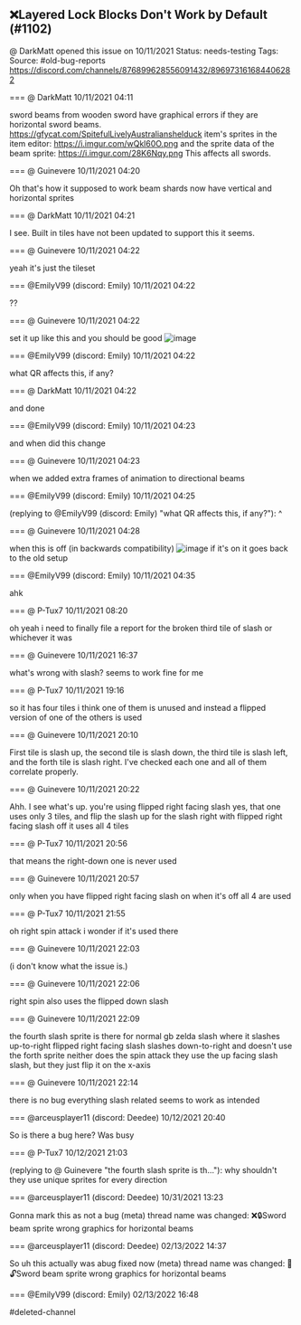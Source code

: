 ## ❌Layered Lock Blocks Don't Work by Default (#1102)
@ DarkMatt opened this issue on 10/11/2021
Status: needs-testing
Tags: 
Source: #old-bug-reports https://discord.com/channels/876899628556091432/896973161684406282


=== @ DarkMatt 10/11/2021 04:11

sword beams from wooden sword have graphical errors if they are horizontal sword beams. https://gfycat.com/SpitefulLivelyAustralianshelduck
item's sprites in the item editor: https://i.imgur.com/wQkl60O.png
and the sprite data of the beam sprite: https://i.imgur.com/28K6Nqy.png
This affects all swords.

=== @ Guinevere 10/11/2021 04:20

Oh that's how it supposed to work
beam shards now have vertical and horizontal sprites

=== @ DarkMatt 10/11/2021 04:21

I see. Built in tiles have not been updated to support this it seems.

=== @ Guinevere 10/11/2021 04:22

yeah
it's just the tileset

=== @EmilyV99 (discord: Emily) 10/11/2021 04:22

??

=== @ Guinevere 10/11/2021 04:22

set it up like this and you should be good
![image](https://cdn.discordapp.com/attachments/896973161684406282/896976067955413013/Screenshot_2021-10-10_212148.png?ex=65e54c8f&is=65d2d78f&hm=b674ea8cd1f838334f504e526068d3349632599f0b915bcbf5d355c8dec858ea&)

=== @EmilyV99 (discord: Emily) 10/11/2021 04:22

what QR affects this, if any?

=== @ DarkMatt 10/11/2021 04:22

and done

=== @EmilyV99 (discord: Emily) 10/11/2021 04:23

and when did this change

=== @ Guinevere 10/11/2021 04:23

when we added extra frames of animation to directional beams

=== @EmilyV99 (discord: Emily) 10/11/2021 04:25

(replying to @EmilyV99 (discord: Emily) "what QR affects this, if any?"): ^

=== @ Guinevere 10/11/2021 04:28

when this is off
(in backwards compatibility)
![image](https://cdn.discordapp.com/attachments/896973161684406282/896977561907769374/Screenshot_2021-10-10_212808.png?ex=65e54df3&is=65d2d8f3&hm=9ae65d823ddceb51bc5ee6d77df3683713a01cfc4fa9a7eedbe1642f450ba437&)
if it's on it goes back to the old setup

=== @EmilyV99 (discord: Emily) 10/11/2021 04:35

ahk

=== @ P-Tux7 10/11/2021 08:20

oh yeah i need to finally file a report for the broken third tile of slash or whichever it was

=== @ Guinevere 10/11/2021 16:37

what's wrong with slash?
seems to work fine for me

=== @ P-Tux7 10/11/2021 19:16

so it has four tiles
i think one of them is unused and instead a flipped version of one of the others is used

=== @ Guinevere 10/11/2021 20:10

First tile is slash up, the second tile is slash down, the third tile is slash left, and the forth tile is slash right.
I've checked each one and all of them correlate properly.

=== @ Guinevere 10/11/2021 20:22

Ahh. I see what's up.
you're using flipped right facing slash
yes, that one uses only 3 tiles, and flip the slash up for the slash right
with flipped right facing slash off it uses all 4 tiles

=== @ P-Tux7 10/11/2021 20:56

that means the right-down one is never used

=== @ Guinevere 10/11/2021 20:57

only when you have flipped right facing slash on
when it's off all 4 are used

=== @ P-Tux7 10/11/2021 21:55

oh right spin attack
i wonder if it's used there

=== @ Guinevere 10/11/2021 22:03

(i don't know what the issue is.)

=== @ Guinevere 10/11/2021 22:06

right spin also uses the flipped down slash

=== @ Guinevere 10/11/2021 22:09

the fourth slash sprite is there for normal gb zelda slash where it slashes up-to-right
flipped right facing slash slashes down-to-right and doesn't use the forth sprite
neither does the spin attack
they use the up facing slash slash, but they just flip it on the x-axis

=== @ Guinevere 10/11/2021 22:14

there is no bug
everything slash related seems to work as intended

=== @arceusplayer11 (discord: Deedee) 10/12/2021 20:40

So is there a bug here?
Was busy

=== @ P-Tux7 10/12/2021 21:03

(replying to @ Guinevere "the fourth slash sprite is th…"): why shouldn't they use unique sprites for every direction

=== @arceusplayer11 (discord: Deedee) 10/31/2021 13:23

Gonna mark this as not a bug
(meta) thread name was changed: ❌🔒Sword beam sprite wrong graphics for horizontal beams

=== @arceusplayer11 (discord: Deedee) 02/13/2022 14:37

So uh
this actually was  abug
fixed now
(meta) thread name was changed: 💊🔓Sword beam sprite wrong graphics for horizontal beams

=== @EmilyV99 (discord: Emily) 02/13/2022 16:48

#deleted-channel

